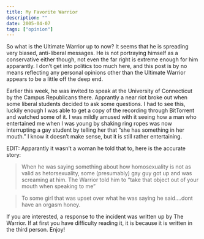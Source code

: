 ```yaml
---
title: My Favorite Warrior
description: ""
date: 2005-04-07
tags: ["opinion"]
---
```


So what is the Ultimate Warrior up to now? It seems that he is spreading very biased, anti-liberal messages. He is not portraying himself as a conservative either though, not even the far right is extreme enough for him apparantly. I don’t get into politics too much here, and this post is by no means reflecting any personal opinions other than the Ultimate Warrior appears to be a little off the deep end.

Earlier this week, he was invited to speak at the University of Connecticut by the Campus Republicans there. Apprantly a near riot broke out when some liberal students decided to ask some questions. I had to see this, luckily enough I was able to get a copy of the recording through BitTorrent and watched some of it. I was mildly amused with it seeing how a man who entertained me when I was young by shaking ring ropes was now interrupting a gay student by telling her that “she has something in her mouth.” I know it doesn’t make sense, but it is still rather entertaining.

EDIT: Apparantly it wasn’t a woman he told that to, here is the accurate story:

<blockquote>
When he was saying something about how homosexuality is not as valid as hetorsexuality, some (presumably) gay guy got up and was screaming at him. The Warrior told him to “take that object out of your mouth when speaking to me”
</blockquote>

<blockquote>
To some girl that was upset over what he was saying he said….dont have an orgasm honey.
</blockquote>

If you are interested, a response to the incident was written up by The Warrior. If at first you have difficulty reading it, it is because it is written in the third person. Enjoy!